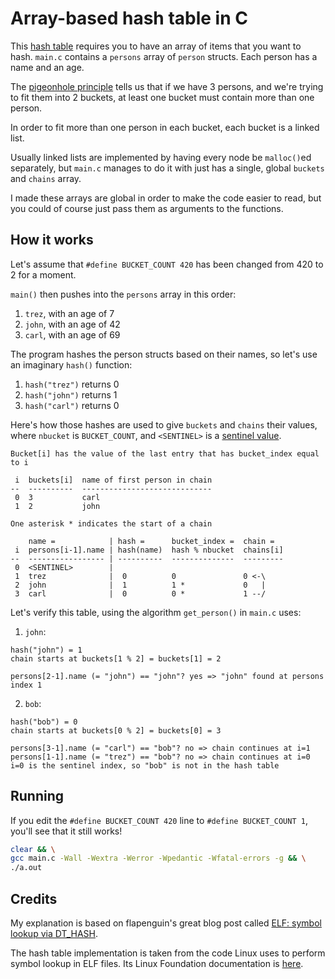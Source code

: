 # Array-based hash table in C

This [hash table](https://en.m.wikipedia.org/wiki/Hash_table) requires you to have an array of items that you want to hash. `main.c` contains a `persons` array of `person` structs. Each person has a name and an age.

The [pigeonhole principle](https://en.wikipedia.org/wiki/Pigeonhole_principle) tells us that if we have 3 persons, and we're trying to fit them into 2 buckets, at least one bucket must contain more than one person.

In order to fit more than one person in each bucket, each bucket is a linked list.

Usually linked lists are implemented by having every node be `malloc()`ed separately, but `main.c` manages to do it with just has a single, global `buckets` and `chains` array.

I made these arrays are global in order to make the code easier to read, but you could of course just pass them as arguments to the functions.

## How it works

Let's assume that `#define BUCKET_COUNT 420` has been changed from 420 to 2 for a moment.

`main()` then pushes into the `persons` array in this order:
1. `trez`, with an age of 7
2. `john`, with an age of 42
3. `carl`, with an age of 69

The program hashes the person structs based on their names, so let's use an imaginary `hash()` function:
1. `hash("trez")` returns 0
2. `hash("john")` returns 1
3. `hash("carl")` returns 0

Here's how those hashes are used to give `buckets` and `chains` their values, where `nbucket` is `BUCKET_COUNT`, and `<SENTINEL>` is a [sentinel value](https://en.wikipedia.org/wiki/Sentinel_value).

```
Bucket[i] has the value of the last entry that has bucket_index equal to i

 i  buckets[i]  name of first person in chain
--  ----------  -----------------------------
 0  3           carl
 1  2           john

One asterisk * indicates the start of a chain

    name =            | hash =      bucket_index =  chain =
 i  persons[i-1].name | hash(name)  hash % nbucket  chains[i]
--  ----------------- | ----------  --------------  ---------
 0  <SENTINEL>        |
 1  trez              |  0          0               0 <-\
 2  john              |  1          1 *             0   |
 3  carl              |  0          0 *             1 --/
```

Let's verify this table, using the algorithm `get_person()` in `main.c` uses:

1. `john`:
```
hash("john") = 1
chain starts at buckets[1 % 2] = buckets[1] = 2

persons[2-1].name (= "john") == "john"? yes => "john" found at persons index 1
```

2. `bob`:
```
hash("bob") = 0
chain starts at buckets[0 % 2] = buckets[0] = 3

persons[3-1].name (= "carl") == "bob"? no => chain continues at i=1
persons[1-1].name (= "trez") == "bob"? no => chain continues at i=0
i=0 is the sentinel index, so "bob" is not in the hash table
```

## Running

If you edit the `#define BUCKET_COUNT 420` line to `#define BUCKET_COUNT 1`, you'll see that it still works!

```bash
clear && \
gcc main.c -Wall -Wextra -Werror -Wpedantic -Wfatal-errors -g && \
./a.out
```

## Credits

My explanation is based on flapenguin's great blog post called [ELF: symbol lookup via DT_HASH](https://flapenguin.me/elf-dt-hash).

The hash table implementation is taken from the code Linux uses to perform symbol lookup in ELF files. Its Linux Foundation documentation is [here](https://refspecs.linuxfoundation.org/elf/gabi4+/ch5.dynamic.html#hash). 
